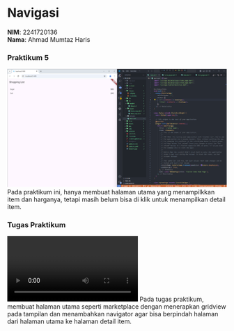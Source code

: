 # Navigasi

**NIM**: 2241720136  
**Nama**: Ahmad Mumtaz Haris 

### Praktikum 5
![alt text](images/praktikum5.png)
Pada praktikum ini, hanya membuat halaman utama yang menampilkkan item dan harganya, tetapi masih belum bisa di klik untuk menampilkan detail item.

### Tugas Praktikum
<video controls src="images/20241010-1636-19.3892424.mp4" title="Title"></video>
Pada tugas praktikum, membuat halaman utama seperti marketplace dengan menerapkan gridview pada tampilan dan menambahkan navigator agar bisa berpindah halaman dari halaman utama ke halaman detail item.